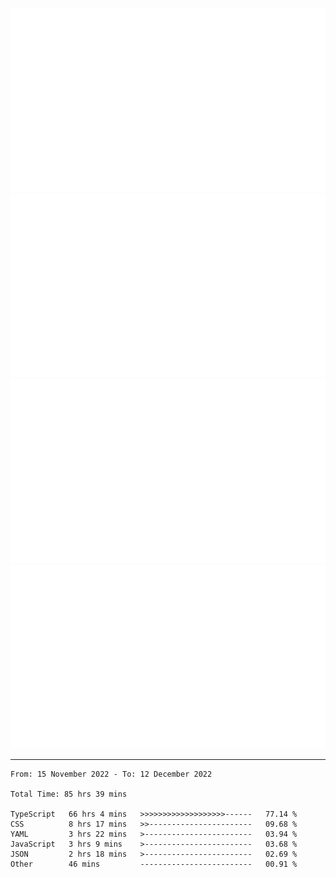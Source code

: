 <div align="center">
  
  ![](https://raw.githubusercontent.com/iaizawa0623/github-stats/master/generated/overview.svg#gh-dark-mode-only)
  ![](https://raw.githubusercontent.com/iaizawa0623/github-stats/master/generated/overview.svg#gh-light-mode-only)
  ![](https://raw.githubusercontent.com/iaizawa0623/github-stats/master/generated/languages.svg#gh-dark-mode-only)
  ![](https://raw.githubusercontent.com/iaizawa0623/github-stats/master/generated/languages.svg#gh-light-mode-only)

</div>


<!-- <a href="https://github.com/anuraghazra/github-readme-stats">
  <img src="https://github-readme-stats.vercel.app/api?username=iaizawa0623&show_icons=true&count_private=true&theme=dracula&line_height=40" />
  <img src="https://github-readme-stats.vercel.app/api/top-langs/?username=iaizawa0623&count_private=true&theme=dracula" />
</a>
 -->
***

<!--START_SECTION:waka-->

```text
From: 15 November 2022 - To: 12 December 2022

Total Time: 85 hrs 39 mins

TypeScript   66 hrs 4 mins   >>>>>>>>>>>>>>>>>>>------   77.14 %
CSS          8 hrs 17 mins   >>-----------------------   09.68 %
YAML         3 hrs 22 mins   >------------------------   03.94 %
JavaScript   3 hrs 9 mins    >------------------------   03.68 %
JSON         2 hrs 18 mins   >------------------------   02.69 %
Other        46 mins         -------------------------   00.91 %
```

<!--END_SECTION:waka-->
